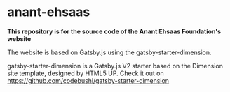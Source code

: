 # anant-ehsaas

**This repository is for the source code of the Anant Ehsaas Foundation's website**

The website is based on Gatsby.js using the gatsby-starter-dimension. 

gatsby-starter-dimension is a Gatsby.js V2 starter based on the Dimension site template, designed by HTML5 UP. Check it out on https://github.com/codebushi/gatsby-starter-dimension